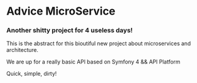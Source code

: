 # Advice MicroService
### Another shitty project for 4 useless days!
This is the abstract for this bioutiful new project about microservices and architecture.

We are up for a really basic API based on Symfony 4 && API Platform

Quick, simple, dirty!